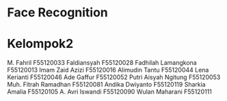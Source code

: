 # Face Recognition
# Kelompok2

M. Fahril F55120033
Faldiansyah F55120028
Fadhilah Lamangkona F55120013
Imam Zaid Azizi F55120016
Alimudin Tantu F55120044
Lena Kerianti F55120046
Ade Gaffur F55120052
Putri Aisyah Ngitung F55120053
Muh. Fitrah Ramadhan F55120081
Andika Dwiyanto F55120119
Sharkia Amalia F55120105
A. Avri Iswandi F55120090
Wulan Maharani F55120111
